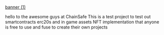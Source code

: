[banner (1)](https://github.com/bonappetitjovi/PorkyPies/blob/main/banner%20(1).png)

hello to the awesome guys at ChainSafe
This is a test project to test out smartcontracts erc20s and in game assets NFT implementation that anyone is free to use and fuse to create their own projects
